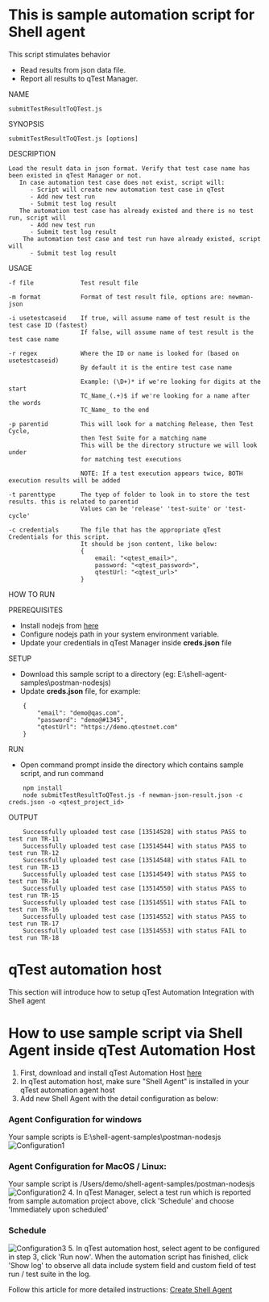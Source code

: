 # This is sample automation script for Shell agent

This script stimulates behavior

 - Read results from json data file.
 - Report all results to qTest Manager. 

NAME

    submitTestResultToQTest.js

SYNOPSIS

    submitTestResultToQTest.js [options]

DESCRIPTION

    Load the result data in json format. Verify that test case name has been existed in qTest Manager or not.
       In case automation test case does not exist, script will:
          - Script will create new automation test case in qTest
          - Add new test run
          - Submit test log result
       The automation test case has already existed and there is no test run, script will
          - Add new test run
          - Submit test log result
        The automation test case and test run have already existed, script will
          - Submit test log result

USAGE

    -f file             Test result file

    -m format           Format of test result file, options are: newman-json

    -i usetestcaseid    If true, will assume name of test result is the test case ID (fastest)
                        If false, will assume name of test result is the test case name

    -r regex            Where the ID or name is looked for (based on usetestcaseid)
                        By default it is the entire test case name

                        Example: (\D+)* if we're looking for digits at the start
                        TC_Name_(.+)$ if we're looking for a name after the words
                        TC_Name_ to the end

    -p parentid         This will look for a matching Release, then Test Cycle,
                        then Test Suite for a matching name
                        This will be the directory structure we will look under
                        for matching test executions

                        NOTE: If a test execution appears twice, BOTH execution results will be added

    -t parenttype       The tyep of folder to look in to store the test results. this is related to parentid
                        Values can be 'release' 'test-suite' or 'test-cycle'

    -c credentials      The file that has the appropriate qTest Credentials for this script.
                        It should be json content, like below:
                        {
                            email: "<qtest_email>",
                            password: "<qtest_password>",
                            qtestUrl: "<qtest_url>"
                        }

HOW TO RUN

PREREQUISITES

  - Install nodejs from [here](https://nodejs.org/en/download/)
  - Configure nodejs path in your system environment variable.
  - Update your credentials in qTest Manager inside **creds.json** file

SETUP

- Download this sample script to a directory (eg:    E:\shell-agent-samples\postman-nodesjs)
- Update **creds.json** file, for example:

```
    {
        "email": "demo@qas.com",
        "password": "demo@#1345",
        "qtestUrl": "https://demo.qtestnet.com"
    }
```
RUN

- Open command prompt inside the directory which contains sample script, and run command

```
    npm install
    node submitTestResultToQTest.js -f newman-json-result.json -c creds.json -o <qtest_project_id>
```
OUTPUT

```
    Successfully uploaded test case [13514528] with status PASS to test run TR-11
    Successfully uploaded test case [13514544] with status PASS to test run TR-12
    Successfully uploaded test case [13514548] with status FAIL to test run TR-13
    Successfully uploaded test case [13514549] with status PASS to test run TR-14
    Successfully uploaded test case [13514550] with status PASS to test run TR-15
    Successfully uploaded test case [13514551] with status FAIL to test run TR-16
    Successfully uploaded test case [13514552] with status PASS to test run TR-17
    Successfully uploaded test case [13514553] with status FAIL to test run TR-18
```
# qTest automation host
 This section will introduce how to setup qTest Automation Integration with Shell agent
 
# How to use sample script via Shell Agent inside qTest Automation Host
 

1. First, download and install qTest Automation Host [here](https://support.qasymphony.com/hc/en-us/articles/115005225543-Download-Automation-Agent-Host)
2. In qTest automation host, make sure "Shell Agent" is installed in your qTest automation agent host
3. Add new Shell Agent with the detail configuration as below:
### Agent Configuration for windows
Your sample scripts is E:\shell-agent-samples\postman-nodesjs
![Configuration1](/postman-nodesjs/images/shell-agent.png?raw=true)

### Agent Configuration for MacOS / Linux: 
Your sample script is /Users/demo/shell-agent-samples/postman-nodesjs
![Configuration2](/postman-nodesjs/images/shell-agent-2.png?raw=true)
4. In qTest Manager, select a test run which is reported from sample automation project above, click 'Schedule' and choose 'Immediately upon scheduled'
### Schedule
![Configuration3](/postman-nodesjs/images/test-run.png?raw=true)
5. In qTest automation host, select agent to be configured in step 3, click 'Run now'. When the automation script has finished, click 'Show log' to observe all data include system field and custom field of test run / test suite in the log.

Follow this article for more detailed instructions: [Create Shell Agent](https://support.qasymphony.com/hc/en-us/articles/115005558783-Create-Shell-Agent)
